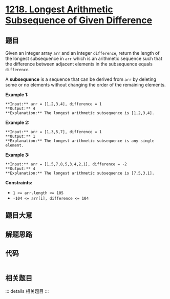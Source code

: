 # [1218. Longest Arithmetic Subsequence of Given Difference](https://leetcode.com/problems/longest-arithmetic-subsequence-of-given-difference)

## 题目

Given an integer array `arr` and an integer `difference`, return the length of
the longest subsequence in `arr` which is an arithmetic sequence such that the
difference between adjacent elements in the subsequence equals `difference`.

A **subsequence** is a sequence that can be derived from `arr` by deleting
some or no elements without changing the order of the remaining elements.



**Example 1:**

    
    
    **Input:** arr = [1,2,3,4], difference = 1
    **Output:** 4
    **Explanation:** The longest arithmetic subsequence is [1,2,3,4].

**Example 2:**

    
    
    **Input:** arr = [1,3,5,7], difference = 1
    **Output:** 1
    **Explanation:** The longest arithmetic subsequence is any single element.
    

**Example 3:**

    
    
    **Input:** arr = [1,5,7,8,5,3,4,2,1], difference = -2
    **Output:** 4
    **Explanation:** The longest arithmetic subsequence is [7,5,3,1].
    



**Constraints:**

  * `1 <= arr.length <= 105`
  * `-104 <= arr[i], difference <= 104`


## 题目大意

## 解题思路

## 代码

```javascript

```

## 相关题目

::: details 相关题目
:::
